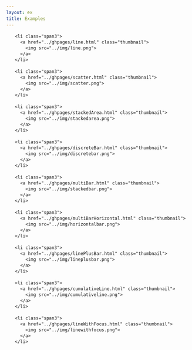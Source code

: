 ```yaml
---
layout: ex
title: Examples
---
```


<!--
<div class="alert alert-info">
For the most <strong>up to date list of examples</strong>, please <strong>clone the
<a href="https://github.com/novus/nvd3">Github Repository</a></strong>.
</div>
-->

<ul class="thumbnails">

    <li class="span3">
      <a href="../ghpages/line.html" class="thumbnail">
        <img src="../img/line.png">
      </a>
    </li>

    <li class="span3">
      <a href="../ghpages/scatter.html" class="thumbnail">
        <img src="../img/scatter.png">
      </a>
    </li>

    <li class="span3">
      <a href="../ghpages/stackedArea.html" class="thumbnail">
        <img src="../img/stackedarea.png">
      </a>
    </li>

    <li class="span3">
      <a href="../ghpages/discreteBar.html" class="thumbnail">
        <img src="../img/discretebar.png">
      </a>
    </li>

    <li class="span3">
      <a href="../ghpages/multiBar.html" class="thumbnail">
        <img src="../img/stackedbar.png">
      </a>
    </li>

    <li class="span3">
      <a href="../ghpages/multiBarHorizontal.html" class="thumbnail">
        <img src="../img/horizontalbar.png">
      </a>
    </li>

    <li class="span3">
      <a href="../ghpages/linePlusBar.html" class="thumbnail">
        <img src="../img/lineplusbar.png">
      </a>
    </li>

    <li class="span3">
      <a href="../ghpages/cumulativeLine.html" class="thumbnail">
        <img src="../img/cumulativeline.png">
      </a>
    </li>

    <li class="span3">
      <a href="../ghpages/lineWithFocus.html" class="thumbnail">
        <img src="../img/linewithfocus.png">
      </a>
    </li>

</ul>

